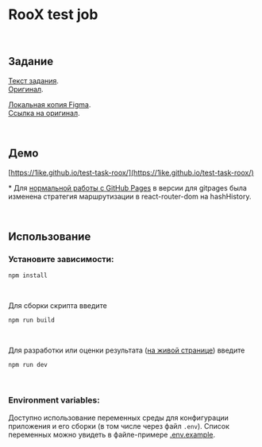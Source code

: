 # RooX test job

&nbsp;
## Задание

[Текст задания](https://1ike.github.io/test-task-roox/roox-task.html).  
[Оригинал](https://roox.notion.site/frontend-32b79baef66c4ca4a27f6f76e01a7dd2).

[Локальная копия Figma](https://1ike.github.io/test-task-roox/roox.fig).  
[Ссылка на оригинал](https://www.figma.com/file/X8Ke95Xuc9ZXrZJ3DzQjOW/Тестовое-задание?node-id=2%3A2).

&nbsp;

## Демо

[https://1ike.github.io/test-task-roox/](https://1ike.github.io/test-task-roox/)

\* Для [нормальной работы с GitHub Pages](https://create-react-app.dev/docs/deployment/#notes-on-client-side-routing) в версии для gitpages была изменена стратегия маршрутизации в react-router-dom на hashHistory.

&nbsp;

## Использование

### Установите зависимости:

`npm install`

&nbsp;

Для сборки скрипта введите

`npm run build`

&nbsp;

Для разработки или оценки результата ([на живой странице](http://localhost:8080/)) введите

`npm run dev`

&nbsp;

### Environment variables:

Доступно использование переменных среды для конфигурации приложения и его сборки (в том числе через файл `.env`). Список переменных можно увидеть в файле-примере [.env.example](./.env.example).